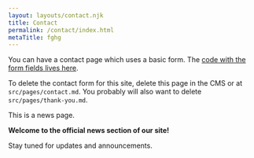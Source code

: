 ```yaml
---
layout: layouts/contact.njk
title: Contact
permalink: /contact/index.html
metaTitle: fghg
---
```


You can have a contact page which uses a basic form. The [code with the form fields lives here](https://github.com/hankchizljaw/hylia/blob/master/src/_includes/layouts/contact.njk). 

To delete the contact form for this site, delete this page in the CMS or at `src/pages/contact.md`. You probably will also want to delete `src/pages/thank-you.md`.


This is a news page.

**Welcome to the official news section of our site!**

Stay tuned for updates and announcements.
